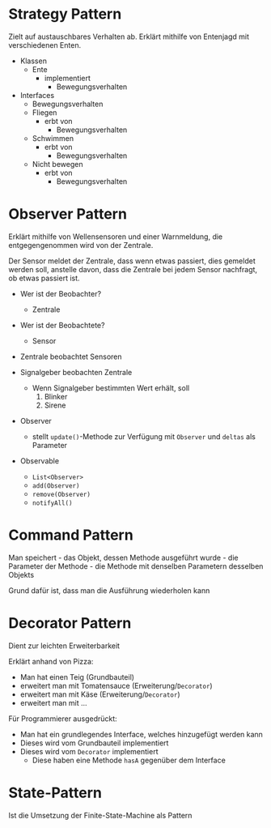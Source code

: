 Strategy Pattern
====

Zielt auf austauschbares Verhalten ab.
Erklärt mithilfe von Entenjagd mit verschiedenen Enten.

- Klassen
    - Ente
        - implementiert
            - Bewegungsverhalten
- Interfaces
    - Bewegungsverhalten
    - Fliegen
        - erbt von
            - Bewegungsverhalten
    - Schwimmen
        - erbt von
            - Bewegungsverhalten
    - Nicht bewegen
        - erbt von
            - Bewegungsverhalten


Observer Pattern
====

Erklärt mithilfe von Wellensensoren und einer Warnmeldung, die entgegengenommen
wird von der Zentrale.

Der Sensor meldet der Zentrale, dass wenn etwas passiert, dies gemeldet werden soll,
anstelle davon, dass die Zentrale bei jedem Sensor nachfragt, ob etwas passiert ist.

- Wer ist der Beobachter?
    - Zentrale
- Wer ist der Beobachtete?
    - Sensor


- Zentrale beobachtet Sensoren
- Signalgeber beobachten Zentrale
    - Wenn Signalgeber bestimmten Wert erhält, soll
        1. Blinker
        2. Sirene


- Observer
    - stellt ``update()``-Methode zur Verfügung mit ``Observer`` und ``deltas`` als Parameter
- Observable
    - ``List<Observer>``
    - ``add(Observer)``
    - ``remove(Observer)``
    - ``notifyAll()``


Command Pattern
====

Man speichert
    - das Objekt, dessen Methode ausgeführt wurde
    - die Parameter der Methode
    - die Methode mit denselben Parametern desselben Objekts

Grund dafür ist, dass man die Ausführung wiederholen kann


Decorator Pattern
====

Dient zur leichten Erweiterbarkeit

Erklärt anhand von Pizza:

- Man hat einen Teig (Grundbauteil)
- erweitert man mit Tomatensauce (Erweiterung/``Decorator``)
- erweitert man mit Käse (Erweiterung/``Decorator``)
- erweitert man mit ...


Für Programmierer ausgedrückt:

- Man hat ein grundlegendes Interface, welches hinzugefügt werden kann
- Dieses wird vom Grundbauteil implementiert
- Dieses wird vom ``Decorator`` implementiert
    - Diese haben eine Methode ``hasA`` gegenüber dem Interface


State-Pattern
====

Ist die Umsetzung der Finite-State-Machine als Pattern
